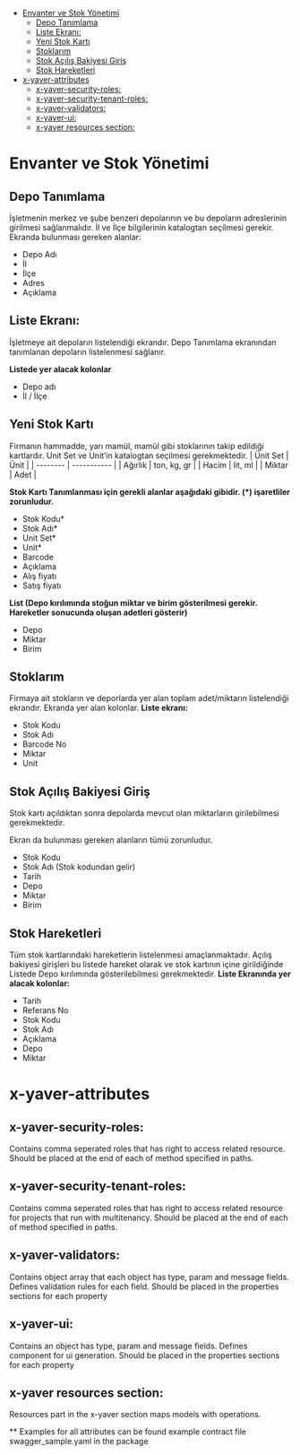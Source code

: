 - [Envanter ve Stok Yönetimi](#envanter-ve-stok-yönetimi)
  - [Depo Tanımlama](#depo-tanımlama)
  - [Liste Ekranı:](#liste-ekranı)
  - [Yeni Stok Kartı](#yeni-stok-kartı)
  - [Stoklarım](#stoklarım)
  - [Stok Açılış Bakiyesi Giriş](#stok-açılış-bakiyesi-giriş)
  - [Stok Hareketleri](#stok-hareketleri)
- [x-yaver-attributes](#x-yaver-attributes)
  - [x-yaver-security-roles:](#x-yaver-security-roles)
  - [x-yaver-security-tenant-roles:](#x-yaver-security-tenant-roles)
  - [x-yaver-validators:](#x-yaver-validators)
  - [x-yaver-ui:](#x-yaver-ui)
  - [x-yaver resources section:](#x-yaver-resources-section)

# Envanter ve Stok Yönetimi
## Depo Tanımlama
İşletmenin merkez ve şube benzeri depolarının ve bu depoların adreslerinin girilmesi sağlanmalıdır.
İl ve İlçe bilgilerinin katalogtan seçilmesi gerekir. Ekranda bulunması gereken alanlar:
-	Depo Adı
-	İl
-	İlçe
-	Adres
-	Açıklama

## Liste Ekranı:
İşletmeye ait depoların listelendiği ekrandır. Depo Tanımlama ekranından tanımlanan depoların listelenmesi sağlanır.

**Listede yer alacak kolonlar**
-	Depo adı
-	İl / İlçe

## Yeni Stok Kartı
Firmanın hammadde, yarı mamül, mamül gibi stoklarının takip edildiği kartlardır.
Unit Set ve Unit’in katalogtan seçilmesi gerekmektedir.
| Ünit Set | Ünit        |
| -------- | ----------- |
| Ağırlık  | ton, kg, gr |
| Hacim    | lit, ml     |
| Miktar   | Adet        |

**Stok Kartı Tanımlanması için gerekli alanlar aşağıdaki gibidir. (*) işaretliler zorunludur.**
-	Stok Kodu*
-	Stok Adı*
-	Unit Set*
-	Unit*
-	Barcode
-	Açıklama
-	Alış fiyatı
-	Satış fiyatı

**List (Depo kırılımında stoğun miktar ve birim gösterilmesi gerekir. Hareketler sonucunda oluşan adetleri gösterir)**
-	Depo
-	Miktar
-	Birim

## Stoklarım
Firmaya ait stokların ve deporlarda yer alan toplam adet/miktarın listelendiği ekrandır. Ekranda yer alan kolonlar.
**Liste ekranı:**
-	Stok Kodu
-	Stok Adı
-	Barcode No
-	Miktar
-	Unit

## Stok Açılış Bakiyesi Giriş
Stok kartı açıldıktan sonra depolarda mevcut olan miktarların girilebilmesi gerekmektedir.

Ekran da bulunması gereken alanların tümü zorunludur.
-	Stok Kodu
-	Stok Adı (Stok kodundan gelir)
-	Tarih
-	Depo
-	Miktar
-	Birim

## Stok Hareketleri
Tüm stok kartlarındaki hareketlerin listelenmesi amaçlanmaktadır. Açılış bakiyesi girişleri bu listede hareket olarak ve stok kartının içine girildiğinde Listede Depo kırılımında gösterilebilmesi gerekmektedir.
**Liste Ekranında yer alacak kolonlar:**
-	Tarih
-	Referans No
-	Stok Kodu
-	Stok Adı
-	Açıklama
-	Depo
-	Miktar


# x-yaver-attributes

## x-yaver-security-roles:
Contains comma seperated roles that has right to access related resource.
Should be placed at the end of each of method specified in paths.

## x-yaver-security-tenant-roles:
Contains comma seperated roles that has right to access related resource for projects that run with multitenancy. Should be placed at the end of each of method specified in paths.

## x-yaver-validators:
Contains object array that each object has type, param and message fields. Defines validation rules for each field. Should be placed in the properties sections for each property

## x-yaver-ui:
Contains an object has type, param and message fields. Defines component for ui generation.  Should be placed in the properties sections for each property

## x-yaver resources section:
Resources part in the x-yaver section maps models with operations.



** Examples for all attributes can be found example contract file swagger_sample.yaml in the package

